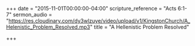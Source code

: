 +++
date = "2015-11-01T00:00:00-04:00"
scripture_reference = "Acts 6:1-7"
sermon_audio = "https://res.cloudinary.com/dy3wlzuye/video/upload/v1/KingstonChurch/A_Helenistic_Problem_Resolved.mp3"
title = "A Hellenistic Problem Resolved"

+++
